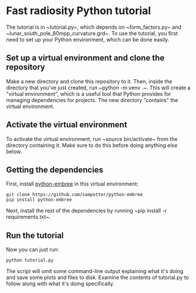 # Fast radiosity Python tutorial

The tutorial is in ~tutorial.py~, which depends on ~form_factors.py~
and ~lunar_south_pole_80mpp_curvature.grd~. To use the tutorial, you
first need to set up your Python environment, which can be done
easily.

## Set up a virtual environment and clone the repository

Make a new directory and clone this repository to it. Then, inside the
directory that you've just created, run ~python -m venv .~. This will
create a "virtual environment", which is a useful tool that Python
provides for managing dependencies for projects. The new directory
"contains" the virtual environment.

## Activate the virtual environment

To activate the virtual environment, run ~source bin/activate~ from
the directory containing it. Make sure to do this before doing
anything else below.

## Getting the dependencies

First, install
[python-embree](https://github.com/sampotter/python-embree) in this
virtual environment:
``` shell
git clone https://github.com/sampotter/python-embree
pip install python-embree
```

Next, install the rest of the dependencies by running ~pip install -r
requirements.txt~.

## Run the tutorial

Now you can just run:
``` shell
python tutorial.py
```
The script will omit some command-line output explaining what it's
doing and save some plots and files to disk. Examine the contents of
tutorial.py to follow along with what it's doing specifically.
